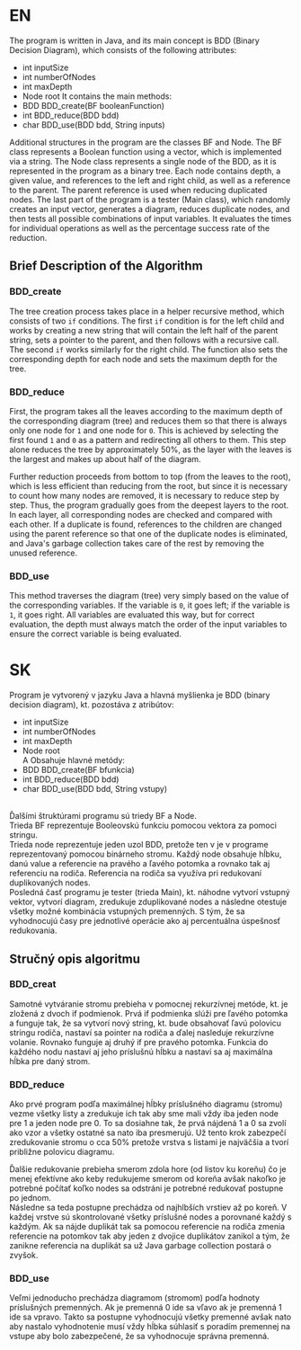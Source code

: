 # EN
The program is written in Java, and its main concept is BDD (Binary Decision Diagram), which consists of the following attributes:
* int inputSize
* int numberOfNodes
* int maxDepth
* Node root
It contains the main methods:
* BDD BDD_create(BF booleanFunction)
* int BDD_reduce(BDD bdd)
* char BDD_use(BDD bdd, String inputs)

Additional structures in the program are the classes BF and Node.
The BF class represents a Boolean function using a vector, which is implemented via a string.
The Node class represents a single node of the BDD, as it is represented in the program as a binary tree. Each node contains depth, a given value, and references to the left and right child, as well as a reference to the parent. The parent reference is used when reducing duplicated nodes.
The last part of the program is a tester (Main class), which randomly creates an input vector, generates a diagram, reduces duplicate nodes, and then tests all possible combinations of input variables. It evaluates the times for individual operations as well as the percentage success rate of the reduction.

## Brief Description of the Algorithm
### BDD_create
The tree creation process takes place in a helper recursive method, which consists of two `if` conditions. The first `if` condition is for the left child and works by creating a new string that will contain the left half of the parent string, sets a pointer to the parent, and then follows with a recursive call. The second `if` works similarly for the right child. The function also sets the corresponding depth for each node and sets the maximum depth for the tree.

### BDD_reduce
First, the program takes all the leaves according to the maximum depth of the corresponding diagram (tree) and reduces them so that there is always only one node for `1` and one node for `0`. This is achieved by selecting the first found `1` and `0` as a pattern and redirecting all others to them. This step alone reduces the tree by approximately 50%, as the layer with the leaves is the largest and makes up about half of the diagram.

Further reduction proceeds from bottom to top (from the leaves to the root), which is less efficient than reducing from the root, but since it is necessary to count how many nodes are removed, it is necessary to reduce step by step.
Thus, the program gradually goes from the deepest layers to the root. In each layer, all corresponding nodes are checked and compared with each other. If a duplicate is found, references to the children are changed using the parent reference so that one of the duplicate nodes is eliminated, and Java's garbage collection takes care of the rest by removing the unused reference.

### BDD_use
This method traverses the diagram (tree) very simply based on the value of the corresponding variables. If the variable is `0`, it goes left; if the variable is `1`, it goes right. All variables are evaluated this way, but for correct evaluation, the depth must always match the order of the input variables to ensure the correct variable is being evaluated.


# SK
Program je vytvorený v jazyku Java a hlavná myšlienka je BDD (binary decision diagram), kt. pozostáva z atribútov: <br>
* int inputSize
* int numberOfNodes
* int maxDepth
* Node root<br>
A Obsahuje hlavné metódy: <br>
* BDD BDD_create(BF bfunkcia)
* int BDD_reduce(BDD bdd)
* char BDD_use(BDD bdd, String vstupy)
<br>
Ďalšími štruktúrami programu sú triedy BF a Node. <br>
Trieda BF reprezentuje Booleovskú funkciu pomocou vektora za pomoci stringu. <br>
Trieda node reprezentuje jeden uzol BDD, pretože ten v je v programe reprezentovaný pomocou binárneho stromu. Každý node obsahuje hĺbku, danú value a referencie na pravého a ľavého potomka a rovnako tak aj referenciu na rodiča. Referencia na rodiča sa využíva pri redukovaní duplikovaných nodes. <br>
Posledná časť programu je tester (trieda Main), kt. náhodne vytvorí vstupný vektor, vytvorí diagram, zredukuje zduplikované nodes a následne otestuje všetky možné kombinácia vstupných premenných. S tým, že sa vyhodnocujú časy pre jednotlivé operácie ako aj percentuálna úspešnosť redukovania. <br>

## Stručný opis algoritmu
### BDD_creat
Samotné vytváranie stromu prebieha v pomocnej rekurzívnej metóde, kt. je zložená z dvoch if podmienok. Prvá if podmienka slúži pre ľavého potomka a funguje tak, že sa vytvorí nový string, kt. bude obsahovať ľavú polovicu stringu rodiča, nastaví sa pointer na rodiča a ďalej nasleduje rekurzívne volanie. Rovnako funguje aj druhý if pre pravého potomka. Funkcia do každého nodu nastaví aj jeho príslušnú hĺbku a nastaví sa aj maximálna hĺbka pre daný strom. <br>

### BDD_reduce
Ako prvé program podľa maximálnej hĺbky príslušného diagramu (stromu) vezme všetky listy a zredukuje ich tak aby sme mali vždy iba jeden node pre 1 a jeden node pre 0. To sa dosiahne tak, že prvá nájdená 1 a 0 sa zvolí ako vzor a všetky ostatné sa nato iba presmerujú. Už tento krok zabezpečí zredukovanie stromu o cca 50% pretože vrstva s listami je najväčšia a tvorí približne polovicu diagramu. <br>

Ďalšie redukovanie prebieha smerom zdola hore (od listov ku koreňu) čo je menej efektívne ako keby redukujeme smerom od koreňa avšak nakoľko je potrebné počítať koľko nodes sa odstráni je potrebné redukovať postupne po jednom. <br>
Následne sa teda postupne prechádza od najhlbších vrstiev až po koreň. V každej vrstve sú skontrolované všetky príslušné nodes a porovnané každý s každým. Ak sa nájde duplikát tak sa pomocou referencie na rodiča zmenia referencie na potomkov tak aby jeden z dvojice duplikátov zanikol a tým, že zanikne referencia na duplikát sa už Java garbage collection postará o zvyšok. <br>

### BDD_use
Veľmi jednoducho prechádza diagramom (stromom) podľa hodnoty príslušných premenných. Ak je premenná 0 ide sa vľavo ak je premenná 1 ide sa vpravo. Takto sa postupne vyhodnocujú všetky premenné avšak nato aby nastalo vyhodnotenie musí vždy hĺbka súhlasiť s poradím premennej na vstupe aby bolo zabezpečené, že sa vyhodnocuje správna premenná.
